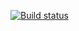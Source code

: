 [![Build status](https://ci.appveyor.com/api/projects/status/wwmiwtyumf7ei4yl?svg=true)](https://ci.appveyor.com/project/Anton0101001/selenide2-2)
